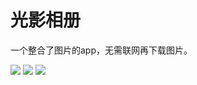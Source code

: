 # 光影相册
一个整合了图片的app，无需联网再下载图片。 

<img src="https://github.com/lkmc2/NewTest1/blob/master/images/img01.png"/> <img src="https://github.com/lkmc2/NewTest1/blob/master/images/img02.png"/> <img src="https://github.com/lkmc2/NewTest1/blob/master/images/img03.png"/>

